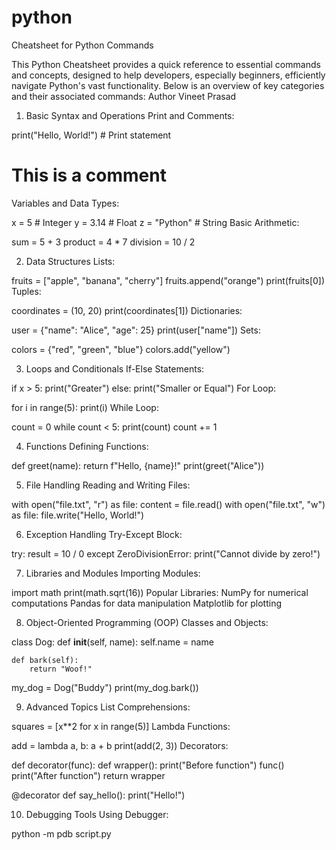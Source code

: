 # python
Cheatsheet for Python Commands

This Python Cheatsheet provides a quick reference to essential commands and concepts, designed to help developers, especially beginners, efficiently navigate Python's vast functionality. Below is an overview of key categories and their associated commands: Author Vineet Prasad

1. Basic Syntax and Operations
Print and Comments:
 
print("Hello, World!")  # Print statement
# This is a comment
Variables and Data Types:
 
x = 5           # Integer
y = 3.14        # Float
z = "Python"    # String
Basic Arithmetic:
 
sum = 5 + 3
product = 4 * 7
division = 10 / 2


2. Data Structures
Lists:
 
fruits = ["apple", "banana", "cherry"]
fruits.append("orange")
print(fruits[0])
Tuples:
 
coordinates = (10, 20)
print(coordinates[1])
Dictionaries:
 
user = {"name": "Alice", "age": 25}
print(user["name"])
Sets:
 
colors = {"red", "green", "blue"}
colors.add("yellow")


3. Loops and Conditionals
If-Else Statements:
 
if x > 5:
    print("Greater")
else:
    print("Smaller or Equal")
For Loop:
 
for i in range(5):
    print(i)
While Loop:
 
count = 0
while count < 5:
    print(count)
    count += 1
	
	
4. Functions
Defining Functions:
 
def greet(name):
    return f"Hello, {name}!"
print(greet("Alice"))


5. File Handling
Reading and Writing Files:
 
with open("file.txt", "r") as file:
    content = file.read()
with open("file.txt", "w") as file:
    file.write("Hello, World!")
	
	
6. Exception Handling
Try-Except Block:
 
try:
    result = 10 / 0
except ZeroDivisionError:
    print("Cannot divide by zero!")
	
	
7. Libraries and Modules
Importing Modules:
 
import math
print(math.sqrt(16))
Popular Libraries:
NumPy for numerical computations
Pandas for data manipulation
Matplotlib for plotting


8. Object-Oriented Programming (OOP)
Classes and Objects:
 
class Dog:
    def __init__(self, name):
        self.name = name

    def bark(self):
        return "Woof!"

my_dog = Dog("Buddy")
print(my_dog.bark())


9. Advanced Topics
List Comprehensions:

squares = [x**2 for x in range(5)]
Lambda Functions:

add = lambda a, b: a + b
print(add(2, 3))
Decorators:

def decorator(func):
    def wrapper():
        print("Before function")
        func()
        print("After function")
    return wrapper

@decorator
def say_hello():
    print("Hello!")
	
	
10. Debugging Tools
Using Debugger:

python -m pdb script.py